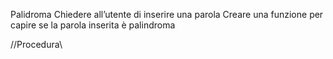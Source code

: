 Palidroma
Chiedere all’utente di inserire una parola
Creare una funzione per capire se la parola inserita è palindroma

//Procedura\\